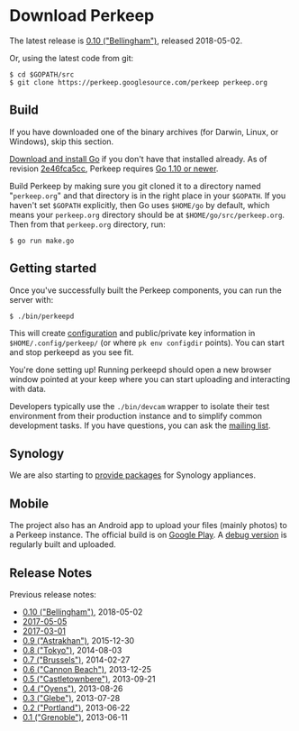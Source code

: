 # Download Perkeep

The latest release is [0.10 ("Bellingham")](/doc/release/0.10), released 2018-05-02.

Or, using the latest code from git:

    $ cd $GOPATH/src
    $ git clone https://perkeep.googlesource.com/perkeep perkeep.org

## Build

If you have downloaded one of the binary archives (for Darwin, Linux, or
Windows), skip this section.

[Download and install Go](http://golang.org/doc/install) if you don't
have that installed already. As of revision
[2e46fca5cc](https://github.com/perkeep/perkeep/commit/2e46fca5cc1179dbd90bec49fec3870e6eca6c45),
Perkeep requires [Go 1.10 or newer](https://golang.org/dl/).

Build Perkeep by making sure you git cloned it to a directory named
"`perkeep.org`" and that directory is in the right place in your
`$GOPATH`. If you haven't set `$GOPATH` explicitly, then Go uses
`$HOME/go` by default, which means your `perkeep.org` directory should
be at `$HOME/go/src/perkeep.org`. Then from that `perkeep.org`
directory, run:

    $ go run make.go

## Getting started

Once you've successfully built the Perkeep components, you can run
the server with:

    $ ./bin/perkeepd

This will create [configuration](/doc/server-config) and public/private
key information in `$HOME/.config/perkeep/` (or where
`pk env configdir` points). You can start and stop perkeepd as
you see fit.

You're done setting up! Running perkeepd should open a new browser
window pointed at your keep where you can start uploading and
interacting with data.

Developers typically use the `./bin/devcam` wrapper to isolate their
test environment from their production instance and to simplify common
development tasks. If you have questions, you can ask the [mailing
list](https://groups.google.com/group/camlistore).

## Synology

We are also starting to [provide packages](/doc/synology) for Synology appliances.

## Mobile

The project also has an Android app to upload your files (mainly photos) to a
Perkeep instance. The official build is on
[Google Play](https://play.google.com/store/apps/details?id=org.camlistore).
A [debug version](https://storage.googleapis.com/camlistore-release/android/app-debug.apk)
is regularly built and uploaded.

## Release Notes

Previous release notes:

-   [0.10 ("Bellingham")](/doc/release/0.10), 2018-05-02
-   [2017-05-05](docs/release/monthly/2017-05-05.html)
-   [2017-03-01](docs/release/monthly/2017-03-01.html)
-   [0.9 ("Astrakhan")](/doc/release/0.9), 2015-12-30
-   [0.8 ("Tokyo")](/doc/release/0.8), 2014-08-03
-   [0.7 ("Brussels")](/doc/release/0.7), 2014-02-27
-   [0.6 ("Cannon Beach")](/doc/release/0.6), 2013-12-25
-   [0.5 ("Castletownbere")](/doc/release/0.5), 2013-09-21
-   [0.4 ("Oyens")](/doc/release/0.4), 2013-08-26
-   [0.3 ("Glebe")](/doc/release/0.3), 2013-07-28
-   [0.2 ("Portland")](/doc/release/0.2), 2013-06-22
-   [0.1 ("Grenoble")](/doc/release/0.1), 2013-06-11

